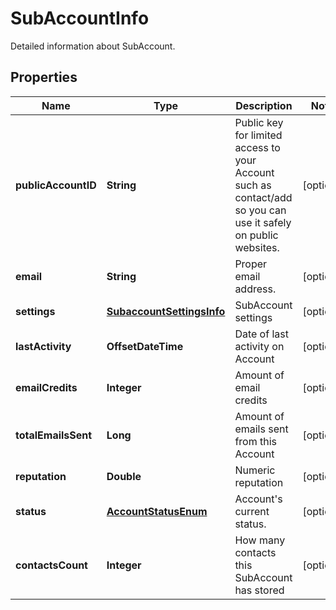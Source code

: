 

# SubAccountInfo

Detailed information about SubAccount.

## Properties

Name | Type | Description | Notes
------------ | ------------- | ------------- | -------------
**publicAccountID** | **String** | Public key for limited access to your Account such as contact/add so you can use it safely on public websites. |  [optional]
**email** | **String** | Proper email address. |  [optional]
**settings** | [**SubaccountSettingsInfo**](SubaccountSettingsInfo.md) | SubAccount settings |  [optional]
**lastActivity** | **OffsetDateTime** | Date of last activity on Account |  [optional]
**emailCredits** | **Integer** | Amount of email credits |  [optional]
**totalEmailsSent** | **Long** | Amount of emails sent from this Account |  [optional]
**reputation** | **Double** | Numeric reputation |  [optional]
**status** | [**AccountStatusEnum**](AccountStatusEnum.md) | Account&#39;s current status. |  [optional]
**contactsCount** | **Integer** | How many contacts this SubAccount has stored |  [optional]



